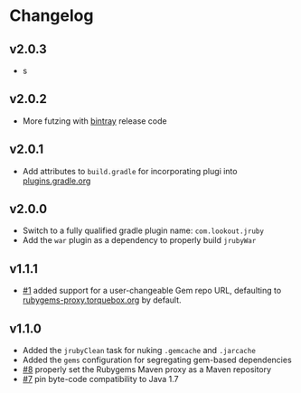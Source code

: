 # Changelog

## v2.0.3

 * s

## v2.0.2

 *  More futzing with [bintray](http://bintray.com) release code

## v2.0.1

 * Add attributes to `build.gradle` for incorporating plugi into
   [plugins.gradle.org](http://plugins.gradle.org)

## v2.0.0

 * Switch to a fully qualified gradle plugin name: `com.lookout.jruby`
 * Add the `war` plugin as a dependency to properly build `jrubyWar`

## v1.1.1

 * [#1](https://github.com/rtyler/jruby-gradle-plugin/issues/1) added support
   for a user-changeable Gem repo URL, defaulting to
   [rubygems-proxy.torquebox.org](http://rubygems-proxy.torquebox.org) by
   default.


## v1.1.0

 * Added the `jrubyClean` task for nuking `.gemcache` and `.jarcache`
 * Added the `gems` configuration for segregating gem-based dependencies
 * [#8](https://github.com/rtyler/jruby-gradle-plugin/issues/8) properly set
   the Rubygems Maven proxy as a Maven repository
 * [#7](https://github.com/rtyler/jruby-gradle-plugin/issues/7) pin byte-code
   compatibility to Java 1.7
